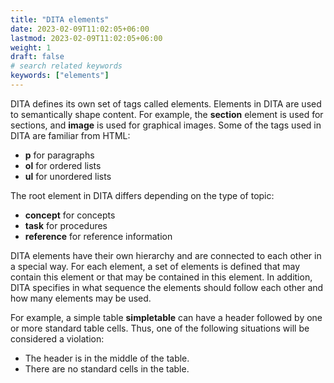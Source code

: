 ```yaml
---
title: "DITA elements"
date: 2023-02-09T11:02:05+06:00
lastmod: 2023-02-09T11:02:05+06:00
weight: 1
draft: false
# search related keywords
keywords: ["elements"]
---
```


DITA defines its own set of tags called elements. Elements in DITA are used to semantically shape content.
For example, the **section** element is used for sections, and **image** is used for graphical images. Some
of the tags used in DITA are familiar from HTML:

* **p** for paragraphs
* **ol** for ordered lists
* **ul** for unordered lists

The root element in DITA differs depending on the type of topic:

* **concept** for concepts
* **task** for procedures
* **reference** for reference information

DITA elements have their own hierarchy and are connected to each other in a special way. For each element, a set
of elements is defined that may contain this element or that may be contained in this element. In addition, DITA
specifies in what sequence the elements should follow each other and how many elements may be used.

For example, a simple table **simpletable** can have a header followed by one or more standard table cells. Thus,
one of the following situations will be considered a violation:

* The header is in the middle of the table.
* There are no standard cells in the table.